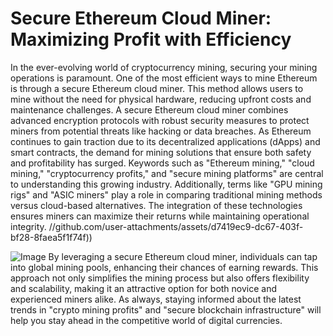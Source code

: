 # Secure Ethereum Cloud Miner: Maximizing Profit with Efficiency
In the ever-evolving world of cryptocurrency mining, securing your mining operations is paramount. One of the most efficient ways to mine Ethereum is through a secure Ethereum cloud miner. This method allows users to mine without the need for physical hardware, reducing upfront costs and maintenance challenges. 
A secure Ethereum cloud miner combines advanced encryption protocols with robust security measures to protect miners from potential threats like hacking or data breaches. As Ethereum continues to gain traction due to its decentralized applications (dApps) and smart contracts, the demand for mining solutions that ensure both safety and profitability has surged.
Keywords such as "Ethereum mining," "cloud mining," "cryptocurrency profits," and "secure mining platforms" are central to understanding this growing industry. Additionally, terms like "GPU mining rigs" and "ASIC miners" play a role in comparing traditional mining methods versus cloud-based alternatives. The integration of these technologies ensures miners can maximize their returns while maintaining operational integrity.
 //github.com/user-attachments/assets/d7419ec9-dc67-403f-bf28-8faea5f1f74f))

![Image](https://github.com/user-attachments/assets/d7419ec9-dc67-403f-bf28-8faea5f1f74f)
By leveraging a secure Ethereum cloud miner, individuals can tap into global mining pools, enhancing their chances of earning rewards. This approach not only simplifies the mining process but also offers flexibility and scalability, making it an attractive option for both novice and experienced miners alike. As always, staying informed about the latest trends in "crypto mining profits" and "secure blockchain infrastructure" will help you stay ahead in the competitive world of digital currencies.
